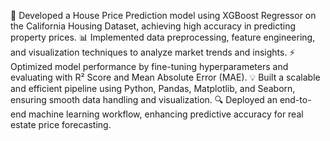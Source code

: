 🚀 Developed a House Price Prediction model using XGBoost Regressor on the California Housing Dataset, achieving high accuracy in predicting property prices.
📊 Implemented data preprocessing, feature engineering, and visualization techniques to analyze market trends and insights.
⚡ Optimized model performance by fine-tuning hyperparameters and evaluating with R² Score and Mean Absolute Error (MAE).
💡 Built a scalable and efficient pipeline using Python, Pandas, Matplotlib, and Seaborn, ensuring smooth data handling and visualization.
🔍 Deployed an end-to-end machine learning workflow, enhancing predictive accuracy for real estate price forecasting.
